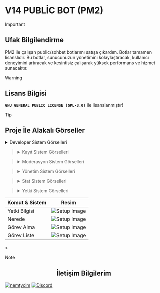 # V14 PUBLİC BOT (PM2)

 > [!IMPORTANT]
> ## Ufak Bilgilendirme
> PM2 ile çalışan public/sohbet botlarımı satışa çıkardım. Botlar tamamen lisanslıdır. Bu botlar, sunucunuzun yönetimini kolaylaştıracak, kullanıcı deneyimini artıracak ve kesintisiz çalışarak yüksek performans ve hizmet sunacaktır.

> [!WARNING]
> ## Lisans Bilgisi
> **` GNU GENERAL PUBLIC LICENSE (GPL-3.0) `** ile lisanslanmıştır!
 
> [!TIP]
> ## Proje İle Alakalı Görseller
> <details>
> <summary>Developer Sistem Görselleri</summary>
> </details>

> <details>
> <summary>Kayıt Sistem Görselleri</summary>
> </details>

> <details>
> <summary>Moderasyon Sistem Görselleri</summary>
> </details>

> <details>
> <summary>Yönetim Sistem Görselleri</summary>
> </details>

> <details>
> <summary>Stat Sistem Görselleri</summary>
> </details>

> <details>
> <summary>Yetki Sistem Görselleri</summary>
<table>
  <thead>
    <th>Komut & Sistem</th>
    <th>Resim</th>
  </thead>
<tbody>
  <tr>
  <td>Yetki Bilgisi</td>
  <td>
<img src="![image](https://github.com/Nemtycim/v14-public-bot/assets/101521169/6181afa1-bedd-46dd-ad6e-b0bbef50911b)
" alt="Setup Image" style="max-width: 100%;">
</td>
</tr>
  <tr>
  <td>Nerede</td>
  <td>
<img src="https://cdn.discordapp.com/attachments/1225700973213782020/1230801980323270700/image.png?ex=6634a4ab&is=66222fab&hm=4cdd87973dff4d035e648cca6500ef38caee9aeedd39fba1655542a4d72061f7&" alt="Setup Image" style="max-width: 100%;">
</td>
</tr>
  <tr>
  <td>Görev Alma</td>
  <td>
<img src="https://cdn.discordapp.com/attachments/1225700973213782020/1233328780311924746/image.png?ex=662cb26f&is=662b60ef&hm=a9f38745bb585f9d0b20ec7c186c73a03196c30e1200be3beca1a8c8af32e62e&" alt="Setup Image" style="max-width: 100%;">
</td>
</tr>
    <tr>
  <td>Görev Liste</td>
  <td>
<img src="https://cdn.discordapp.com/attachments/1225700973213782020/1233329004832882720/image.png?ex=662cb2a4&is=662b6124&hm=38f8851087f1ce12812c3dabed588bf4d5744677d988bf1bec61286f5ff47fca&" alt="Setup Image" style="max-width: 100%;">
</td>
</tr>
</tbody>
</table>
> </details>

> [!NOTE]  
> ## <center>İletişim Bilgilerim</center>
> [![nemtycim](https://img.shields.io/badge/Instagram-E4405F?style=for-the-badge&logo=instagram&logoColor=white)](https://www.instagram.com/nemtycim/)
> [![Discord](https://img.shields.io/badge/Discord-7289DA?style=for-the-badge&logo=discord&logoColor=white)](https://discord.com/users/952214954931544164) 

